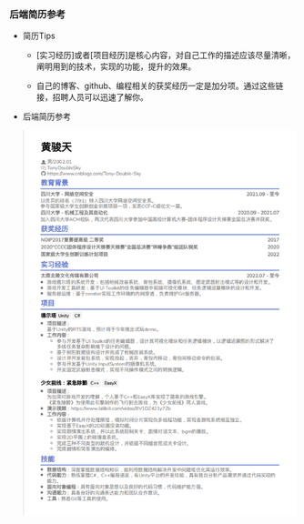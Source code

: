 ### 后端简历参考
- 简历Tips

    - [实习经历]或者[项目经历]是核心内容，对自己工作的描述应该尽量清晰，阐明用到的技术，实现的功能，提升的效果。

    - 自己的博客、github、编程相关的获奖经历一定是加分项。通过这些链接，招聘人员可以迅速了解你。

- 后端简历参考

    ![](/4cv/Back-end_cv.png)

